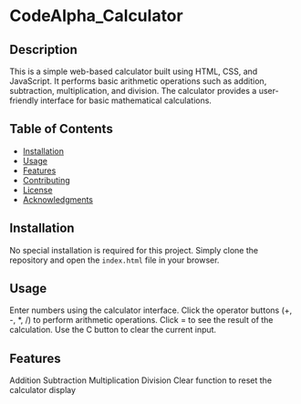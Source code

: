 # CodeAlpha_Calculator

## Description
This is a simple web-based calculator built using HTML, CSS, and JavaScript. It performs basic arithmetic operations such as addition, subtraction, multiplication, and division. The calculator provides a user-friendly interface for basic mathematical calculations.

## Table of Contents
- [Installation](#installation)
- [Usage](#usage)
- [Features](#features)
- [Contributing](#contributing)
- [License](#license)
- [Acknowledgments](#acknowledgments)

## Installation

No special installation is required for this project. Simply clone the repository and open the `index.html` file in your browser.

## Usage
Enter numbers using the calculator interface.
Click the operator buttons (+, -, *, /) to perform arithmetic operations.
Click = to see the result of the calculation.
Use the C button to clear the current input.

## Features
Addition
Subtraction
Multiplication
Division
Clear function to reset the calculator display

